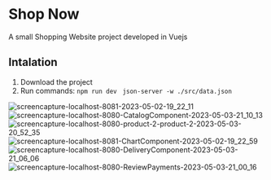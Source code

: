 # Shop Now
A small Shopping Website project developed in Vuejs

## Intalation
1. Download the project
2. Run commands:
```npm run dev```
``` json-server -w ./src/data.json```

![screencapture-localhost-8081-2023-05-02-19_22_11](https://user-images.githubusercontent.com/89931941/235726059-bf03c92a-f047-4cc4-8fc8-192841a78e5e.png)
![screencapture-localhost-8080-CatalogComponent-2023-05-03-21_10_13](https://user-images.githubusercontent.com/89931941/236006411-57323148-a7a0-496a-82e1-0d158167ce4a.png)
![screencapture-localhost-8080-product-2-product-2-2023-05-03-20_52_35](https://user-images.githubusercontent.com/89931941/236002684-9b699efb-1855-4195-b9fe-ad8f5351e913.png)
![screencapture-localhost-8081-ChartComponent-2023-05-02-19_22_59](https://user-images.githubusercontent.com/89931941/235726128-d7a2263b-b6d8-45f4-a427-df6822ff61bd.png)
![screencapture-localhost-8080-DeliveryComponent-2023-05-03-21_06_06](https://user-images.githubusercontent.com/89931941/236005546-1a90bc0c-6d1c-4148-9a33-fbb2c3b3d10d.png)
![screencapture-localhost-8080-ReviewPayments-2023-05-03-21_00_16](https://user-images.githubusercontent.com/89931941/236004404-1cf8a94a-31a8-4354-a362-d6a0b8d0a303.png)

